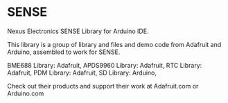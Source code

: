 # SENSE

Nexus Electronics SENSE Library for Arduino IDE. 

This library is a group of library and files and demo code from Adafruit and Arduino, assembled to work for SENSE.

BME688 Library: Adafruit, 
APDS9960 Library: Adafruit, 
RTC Library: Adafruit, 
PDM Library: Adafruit, 
SD Library: Arduino, 

Check out their products and support their work at Adafruit.com or Arduino.com
